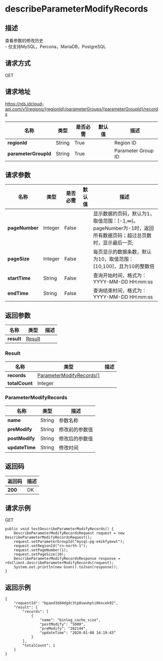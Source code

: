 # describeParameterModifyRecords


## 描述
查看参数的修改历史<br>- 仅支持MySQL，Percona，MariaDB，PostgreSQL

## 请求方式
GET

## 请求地址
https://rds.jdcloud-api.com/v1/regions/{regionId}/parameterGroups/{parameterGroupId}/records

|名称|类型|是否必需|默认值|描述|
|---|---|---|---|---|
|**regionId**|String|True| |Region ID|
|**parameterGroupId**|String|True| |Parameter Group ID|

## 请求参数
|名称|类型|是否必需|默认值|描述|
|---|---|---|---|---|
|**pageNumber**|Integer|False| |显示数据的页码，默认为1，取值范围：[-1,∞)。pageNumber为-1时，返回所有数据页码；超过总页数时，显示最后一页;|
|**pageSize**|Integer|False| |每页显示的数据条数，默认为10，取值范围：[10,100]，且为10的整数倍|
|**startTime**|String|False| |查询开始时间，格式为：YYYY-MM-DD HH:mm:ss|
|**endTime**|String|False| |查询结束时间，格式为：YYYY-MM-DD HH:mm:ss|


## 返回参数
|名称|类型|描述|
|---|---|---|
|**result**|[Result](describeparametermodifyrecords#result)| |

### <div id="result">Result</div>
|名称|类型|描述|
|---|---|---|
|**records**|[ParameterModifyRecords[]](describeparametermodifyrecords#parametermodifyrecords)| |
|**totalCount**|Integer| |
### <div id="parametermodifyrecords">ParameterModifyRecords</div>
|名称|类型|描述|
|---|---|---|
|**name**|String|参数名称|
|**preModify**|String|修改前的参数值|
|**postModify**|String|修改后的参数值|
|**updateTime**|String|修改时间|

## 返回码
|返回码|描述|
|---|---|
|**200**|OK|

## 请求示例
GET
```
public void testDescribeParameterModifyRecords() {
    DescribeParameterModifyRecordsRequest request = new DescribeParameterModifyRecordsRequest();
    request.setParameterGroupId("mysql-pg-e4zkfymxwt");
    request.setRegionId("cn-north-1");
    request.setPageNumber(1);
    request.setPageSize(10);
    DescribeParameterModifyRecordsResponse response = rdsClient.describeParameterModifyRecords(request);
    System.out.println(new Gson().toJson(response));
}

```

## 返回示例
```
{
    "requestId": "bpaod3dd4dgdc3tp0swuhpti0kncek92", 
    "result": {
        "records": [
            {
                "name": "binlog_cache_size", 
                "postModify": "5000", 
                "preModify": "262144", 
                "updateTime": "2020-01-08 14:19:43"
            }
        ], 
        "totalCount": 1
    }
}
```
